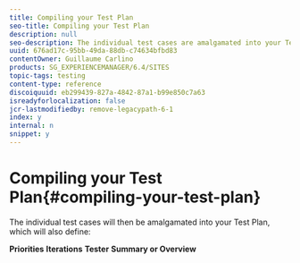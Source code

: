 ```yaml
---
title: Compiling your Test Plan
seo-title: Compiling your Test Plan
description: null
seo-description: The individual test cases are amalgamated into your Test Plan
uuid: 676ad17c-95bb-49da-88db-c74634bfbd83
contentOwner: Guillaume Carlino
products: SG_EXPERIENCEMANAGER/6.4/SITES
topic-tags: testing
content-type: reference
discoiquuid: eb299439-827a-4842-87a1-b99e850c7a63
isreadyforlocalization: false
jcr-lastmodifiedby: remove-legacypath-6-1
index: y
internal: n
snippet: y
---
```


# Compiling your Test Plan{#compiling-your-test-plan}

The individual test cases will then be amalgamated into your Test Plan, which will also define:

**Priorities**
**Iterations** **Tester** **Summary or Overview** 
